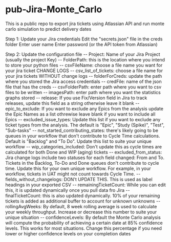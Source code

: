 # pub-Jira-Monte_Carlo
This is a public repo to export jira tickets using Atlassian API and run monte carlo simulation to predict delivery dates

Step 1:
Update your Jira credentials
Edit the "secrets.json" file in the creds folder 
Enter user name
Enter password (or the API token from Atlassian)

Step 2:
Update the configuration file
-- Project: Name of your Jira Project (usually the project Key)
-- FolderPath: this is the location where you intend to store your python files
-- csvFileName: choose a file name you want for your jira ticket CHANGE LOGS
-- csv_list_of_tickets: choose a file name for your jira tickets WITHOUT change logs
-- folderForCreds: update the path where you stored the Jira access credentials
-- credFile: name of the json file that has the creds
-- csvFolderPath: enter path where you want to csv files to be written
-- imagesPath: enter path where you want the statistics graphs stored
-- release: If you use Fix/Version field in Jira to track releases, update this field as a string otherwise leave it blank
-- epic_to_exclude: If you want to exclude any Epics from the analysis update the Epic Names as a list othrewise leave blank if you want to include all Epics
-- excluded_issue_types: Update this list if you want to exclude any ticket types from the analysis. The default is "Epic", "Study (Spike)", "Test", "Sub-tasks"
-- not_started_contributing_states: there's likely going to be queues in your workflow that don't contribute to Cycle Time calculations. Default is "Backlog" and "To Do". Update this list to suite your unique workflow
-- wip_categories_included: Don't update this as cycle times are calculated for both Done and WIP (aging) tickets
-- excluded_from_status: Jira change logs include two statuses for each field changed: From and To. Tickets in the Backlog, To-Do and Done queues don't contribute to cycle time. Update this for your own unique workflow. For example, in your workflow, tickets in UAT might not count towards Cycle Time. 
-- fields_without_changelogs: DON't UPDATE THIS. This is used as label headings in your exported CSV
-- remainingTicketCount: While you can edit this, it is updated dynamically once you pull data fro Jira
-- finalTicketCount: this is also updated dynamically. 10% of your remaining tickets is added as additional buffer to account for unknown unknowns 
-- rollingAvgWeeks: By default, 8 week rolling average is used to calculate your weekly throughput. Increase or decrease this number to suite your unique situation
-- confidenceLevels: By default the Monte Carlo analysis will compute the probability of achieving a certain date at 85% confidence levels. This works for most situations. Change this percentage if you need lower or higher confidence levels on your completion dates